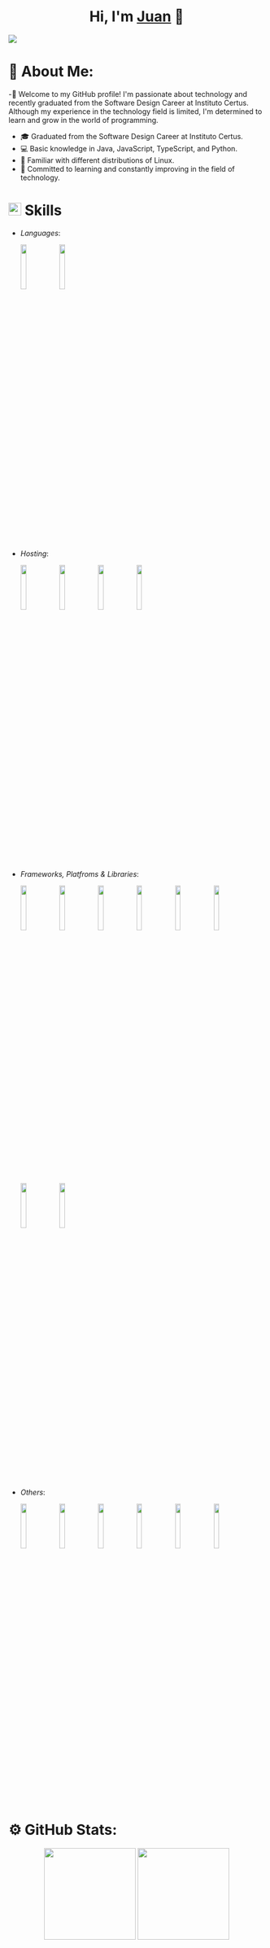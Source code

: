 <div align="center">
<h1 align="center">Hi, I'm <a href="#">Juan</a> 👋</h1>
</div>
<img src="https://res.cloudinary.com/duhdn1adv/image/upload/v1704725300/1696479127411_bvi5ya.jpg" >

# 💫 About Me:
-👋 Welcome to my GitHub profile! I'm passionate about technology and recently graduated from the Software Design Career at Instituto Certus. Although my experience in the technology field is limited, I'm determined to learn and grow in the world of programming.
- 🎓 Graduated from the Software Design Career at Instituto Certus.
- 💻 Basic knowledge in Java, JavaScript, TypeScript, and Python.
- 🐧 Familiar with different distributions of Linux.
- 🚀 Committed to learning and constantly improving in the field of technology.

# <img src="https://media2.giphy.com/media/QssGEmpkyEOhBCb7e1/giphy.gif?cid=ecf05e47a0n3gi1bfqntqmob8g9aid1oyj2wr3ds3mg700bl&rid=giphy.gif" width ="25"><b> Skills</b>

- *Languages*:
    
  <code><img width="15%" src="https://www.vectorlogo.zone/logos/python/python-ar21.svg"></code>
  <code><img width="15%" src="https://www.vectorlogo.zone/logos/javascript/javascript-ar21.svg"></code>
  <br>   
    
- *Hosting*:
  
  <code><img width="15%" src="https://www.vectorlogo.zone/logos/amazon_aws/amazon_aws-ar21.svg"></code>
  <code><img width="15%" src="https://www.vectorlogo.zone/logos/microsoft_azure/microsoft_azure-ar21.svg"></code>
  <code><img width="15%" src="https://www.vectorlogo.zone/logos/firebase/firebase-ar21.svg"></code>
  <code><img width="15%" src="https://www.vectorlogo.zone/logos/github/github-ar21.svg"></code>
  <br>

- *Frameworks, Platfroms & Libraries*:
  
  <code><img width="15%" src="https://www.vectorlogo.zone/logos/angular/angular-ar21.svg"></code>
  <code><img width="15%" src="https://www.vectorlogo.zone/logos/getbootstrap/getbootstrap-ar21.svg"></code>
  <code><img width="15%" src="https://www.vectorlogo.zone/logos/bootswatch/bootswatch-ar21.svg"></code>
  <code><img width="15%" src="https://www.vectorlogo.zone/logos/djangoproject/djangoproject-ar21.svg"></code>
  <code><img width="15%" src="https://www.vectorlogo.zone/logos/npmjs/npmjs-ar21.svg"></code>
  <code><img width="15%" src="https://www.vectorlogo.zone/logos/nodejs/nodejs-ar21.svg"></code>
  <code><img width="15%" src="https://www.vectorlogo.zone/logos/getpostman/getpostman-ar21.svg"></code>
  <code><img width="15%" src="https://www.vectorlogo.zone/logos/reactjs/reactjs-ar21.svg"></code>
  <br>
  
- *Others*:

  <code><img width="15%" src="https://www.vectorlogo.zone/logos/visualstudio_code/visualstudio_code-ar21.svg"></code>
  <code><img width="15%" src="https://www.vectorlogo.zone/logos/jetbrains/jetbrains-ar21.svg"></code>
  <code><img width="15%" src="https://www.vectorlogo.zone/logos/mysql/mysql-ar21.svg"></code>
  <code><img width="15%" src="https://www.vectorlogo.zone/logos/figma/figma-ar21.svg"></code>
  <code><img width="15%" src="https://www.vectorlogo.zone/logos/docker/docker-ar21.svg"></code>
  <code><img width="15%" src="https://www.vectorlogo.zone/logos/mongodb/mongodb-ar21.svg"></code>
  <br>


# ⚙️ GitHub Stats:
<p align="center">
  <img height="180em" src="https://github-readme-stats.vercel.app/api?username=Stil-Reniun&theme=tokyonight&hide_border=false&include_all_commits=false&count_private=false"/>
  <img height="180em" src="https://github-readme-stats.vercel.app/api/top-langs/?username=Stil-Reniun&theme=tokyonight&hide_border=false&include_all_commits=false&count_private=false&layout=compact"/>
</a>
</p>



